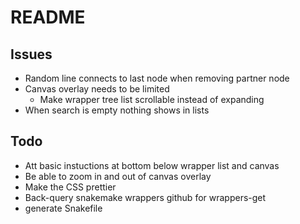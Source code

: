 # README

## Issues

- Random line connects to last node when removing partner node
- Canvas overlay needs to be limited
  - Make wrapper tree list scrollable instead of expanding
- When search is empty nothing shows in lists

## Todo

- Att basic instuctions at bottom below wrapper list and canvas
- Be able to zoom in and out of canvas overlay
- Make the CSS prettier
- Back-query snakemake wrappers github for wrappers-get
- generate Snakefile